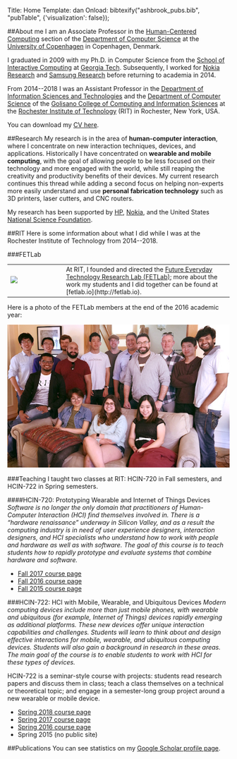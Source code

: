 Title: Home
Template: dan
Onload: bibtexify("ashbrook_pubs.bib", "pubTable", {'visualization': false});


##About me
I am an Associate Professor in the [Human-Centered
Computing](http://www.diku.dk/english/research/hcc/) section of the
[Department of Computer Science](https://di.ku.dk/english) at the
[University of Copenhagen](https://ku.dk) in Copenhagen, Denmark.

I graduated in 2009 with my Ph.D. in Computer Science from the [School
of Interactive Computing](http://www.ic.gatech.edu/) at [Georgia
Tech](http://www.gatech.edu).  Subsequently, I worked for [Nokia
Research](http://research.nokia.com) and [Samsung
Research](http://sisa.samsung.com) before returning to academia in
2014.

From 2014--2018 I was an Assistant Professor in the [Department of
Information Sciences and Technologies](http://ist.rit.edu/) and the
[Department of Computer Science](http://www.cs.rit.edu) of the
[Golisano College of Computing and Information
Sciences](http://www.rit.edu/gccis/) at the [Rochester Institute of
Technology](http://rit.edu) (RIT) in Rochester, New York, USA.

You can download my [CV here](Ashbrook-CV.pdf).

<a name="research"></a>
##Research
My research is in the area of **human-computer interaction**, where I
concentrate on new interaction techniques, devices, and applications.
Historically I have concentrated on **wearable and mobile computing**,
with the goal of allowing people to be less focused on their
technology and more engaged with the world, while still reaping the
creativity and productivity benefits of their devices. My current
research continues this thread while adding a second focus on helping
non-experts more easily understand and use **personal fabrication
technology** such as 3D printers, laser cutters, and CNC routers.

My research has been supported by [HP](http://hp.com),
[Nokia](http://company.nokia.com), and the United States [National
Science Foundation](http://nsf.gov).

##RIT
Here is some information about what I did while I was at the Rochester
Institute of Technology from 2014--2018.

###FETLab

<table class="table-condensed">
	<tr>
		<td width="25%">
			<a href="/"><img src="/images/fetlab_circle.svg"></a>
		</td>
		<td style="vertical-align:middle">
			At RIT, I founded and directed the <a href="/">Future Everyday Technology
			Research Lab (FETLab)</a>; more about the work my students and I
			did together can be found at [fetlab.io](http://fetlab.io).
		</td>
	</tr>
</table>

Here is a photo of the FETLab members at the end of the 2016 academic
year:

<img src="images/fetlab-2016.jpg" alt="FETLab Membership"
class="img-responsive center-block">


###Teaching
I taught two classes at RIT: HCIN-720 in Fall semesters, and HCIN-722
in Spring semesters.

####HCIN-720: Prototyping Wearable and Internet of Things Devices
_Software is no longer the only domain that practitioners of
Human-Computer Interaction (HCI) find themselves involved in. There is
a “hardware renaissance” underway in Silicon Valley, and as a result
the computing industry is in need of user experience designers,
interaction designers, and HCI specialists who understand how to work
with people and hardware as well as with software. The goal of this
course is to teach students how to rapidly prototype and evaluate
systems that combine hardware and software._

- [Fall 2017 course page](http://fetlab.io/720-fall17)
- [Fall 2016 course page](http://fetlab.io/720-fall16)
- [Fall 2015 course page](http://fetlab.io/720-fall15)

###HCIN-722: HCI with Mobile, Wearable, and Ubiquitous Devices
_Modern computing devices include more than just mobile phones, with
wearable and ubiquitous (for example, Internet of Things) devices
rapidly emerging as additional platforms. These new devices offer
unique interaction capabilities and challenges. Students will learn to
think about and design effective interactions for mobile, wearable,
and ubiquitous computing devices. Students will also gain a background
in research in these areas. The main goal of the course is to enable
students to work with HCI for these types of devices._

HCIN-722 is a seminar-style course with projects: students read
research papers and discuss them in class; teach a class themselves
on a technical or theoretical topic; and engage in a semester-long
group project around a new wearable or mobile device.

- [Spring 2018 course page](http://fetlab.io/722-spring18)
- [Spring 2017 course page](http://fetlab.io/722-spring17)
- [Spring 2016 course page](http://fetlab.io/722-spring16)
- Spring 2015 (no public site)

##Publications
You can see statistics on my [Google Scholar profile
page](http://scholar.google.com/citations?user=VzkoqhIAAAAJ).

<div style="display:none">[bib](ashbrook_pubs.bib)</div>
<table class='table' id="pubTable"></table>

